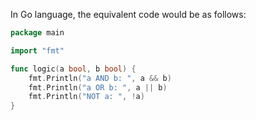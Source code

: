 In Go language, the equivalent code would be as follows:

```go
package main

import "fmt"

func logic(a bool, b bool) {
	fmt.Println("a AND b: ", a && b)
	fmt.Println("a OR b: ", a || b)
	fmt.Println("NOT a: ", !a)
}
```
